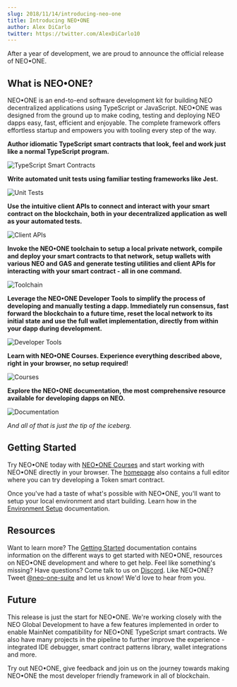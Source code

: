 ```yaml
---
slug: 2018/11/14/introducing-neo-one
title: Introducing NEO•ONE
author: Alex DiCarlo
twitter: https://twitter.com/AlexDiCarlo10
---
```

After a year of development, we are proud to announce the official release of NEO•ONE.

## What is NEO•ONE?

NEO•ONE is an end-to-end software development kit for building NEO decentralized applications using TypeScript or JavaScript. NEO•ONE was designed from the ground up to make coding, testing and deploying NEO dapps easy, fast, efficient and enjoyable. The complete framework offers effortless startup and empowers you with tooling every step of the way.

**Author idiomatic TypeScript smart contracts that look, feel and work just like a normal TypeScript program.**

![TypeScript Smart Contracts](/static/blog/2018/11/14/typescript-smart-contracts.png)

**Write automated unit tests using familiar testing frameworks like Jest.**

![Unit Tests](/static/blog/2018/11/14/unit-tests.png)

**Use the intuitive client APIs to connect and interact with your smart contract on the blockchain, both in your decentralized application as well as your automated tests.**

![Client APIs](/static/blog/2018/11/14/client-apis.png)

**Invoke the NEO•ONE toolchain to setup a local private network, compile and deploy your smart contracts to that network, setup wallets with various NEO and GAS and generate testing utilities and client APIs for interacting with your smart contract - all in one command.**

![Toolchain](/static/blog/2018/11/14/toolchain.png)

**Leverage the NEO•ONE Developer Tools to simplify the process of developing and manually testing a dapp. Immediately run consensus, fast forward the blockchain to a future time, reset the local network to its initial state and use the full wallet implementation, directly from within your dapp during development.**

![Developer Tools](/static/blog/2018/11/14/developer-tools.png)

**Learn with NEO•ONE Courses. Experience everything described above, right in your browser, no setup required!**

![Courses](/static/blog/2018/11/14/courses.png)

**Explore the NEO•ONE documentation, the most comprehensive resource available for developing dapps on NEO.**

![Documentation](/static/blog/2018/11/14/documentation.png)

*And all of that is just the tip of the iceberg.*

## Getting Started

Try NEO•ONE today with [NEO•ONE Courses](/course) and start working with NEO•ONE directly in your browser. The [homepage](/) also contains a full editor where you can try developing a Token smart contract.

Once you've had a taste of what's possible with NEO•ONE, you'll want to setup your local environment and start building. Learn how in the [Environment Setup](/docs/environment-setup) documentation.

## Resources

Want to learn more? The [Getting Started](/docs/getting-started) documentation contains information on the different ways to get started with NEO•ONE, resources on NEO•ONE development and where to get help. Feel like something's missing? Have questions? Come talk to us on [Discord](https://discord.gg/S86PqDE). Like NEO•ONE? Tweet [@neo-one-suite](https://twitter.com/neo_one_suite) and let us know! We'd love to hear from you.

## Future

This release is just the start for NEO•ONE. We're working closely with the NEO Global Development to have a few features implemented in order to enable MainNet compatibility for NEO•ONE TypeScript smart contracts. We also have many projects in the pipeline to further improve the experience - integrated IDE debugger, smart contract patterns library, wallet integrations and more.

Try out NEO•ONE, give feedback and join us on the journey towards making NEO•ONE the most developer friendly framework in all of blockchain.

